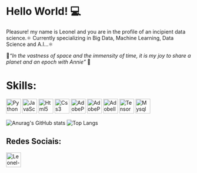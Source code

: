 # Hello World! :computer:

 Pleasure! my name is Leonel and you are in the profile of an incipient data science.⚛️
Currently specializing in Big Data, Machine Learning, Data Science and A.I...⚛️

:telescope:<i>“In the vastness of space and the immensity of time, it is my joy to share a planet and an epoch with Annie” </i>:telescope:


<h1> Skills: </h1>

<p align="left">
<img src="https://cdn.jsdelivr.net/gh/devicons/devicon/icons/python/python-original-wordmark.svg" 
 alt="Python" width="40" height="40" style="max-width:100%;"></img>
<img src="https://cdn.jsdelivr.net/gh/devicons/devicon/icons/javascript/javascript-original.svg"
alt="JavaScript" width="40" height="40" style="max-width:100%;"></img>
<img src="https://cdn.jsdelivr.net/gh/devicons/devicon/icons/html5/html5-original-wordmark.svg"
alt="Html5" width="40" height="40" style="max-width:100%;"></img>
<img src="https://cdn.jsdelivr.net/gh/devicons/devicon/icons/css3/css3-original-wordmark.svg"
alt="Css3" width="40" height="40" style="max-width:100%;"></img>
<img src="https://cdn.jsdelivr.net/gh/devicons/devicon/icons/photoshop/photoshop-plain.svg"
alt="AdobePhotoshop" width="40" height="40" style="max-width:100%;"></img>
<img src="https://cdn.jsdelivr.net/gh/devicons/devicon/icons/premierepro/premierepro-original.svg"
alt="AdobePremiere" width="40" height="40" style="max-width:100%;"></img>
<img src="https://cdn.jsdelivr.net/gh/devicons/devicon/icons/illustrator/illustrator-plain.svg"
alt="AdobeIlustrator" width="40" height="40" style="max-width:100%;"></img>
<img src="https://cdn.jsdelivr.net/gh/devicons/devicon/icons/tensorflow/tensorflow-original.svg"
alt="TensorFlow" width="40" height="40" style="max-width:100%;"></img>
<img src="https://cdn.jsdelivr.net/gh/devicons/devicon/icons/mysql/mysql-original-wordmark.svg"
alt="Mysql" width="40" height="40" style="max-width:100%;"></img>

![Anurag's GitHub stats](https://github-readme-stats.vercel.app/api?username=AknoLeonel&show_icons=true&theme=radical)
![Top Langs](https://github-readme-stats.vercel.app/api/top-langs/?username=AknoLeonel&layout=compact)


<h2> Redes Sociais:</h2>

<a href="https://www.instagram.com/akno_leonel/" target="_blank">
<img align="center" alt="Leonel-Instagram" height="40" width="40" src="https://image.flaticon.com/icons/png/512/2111/2111463.png"> 
